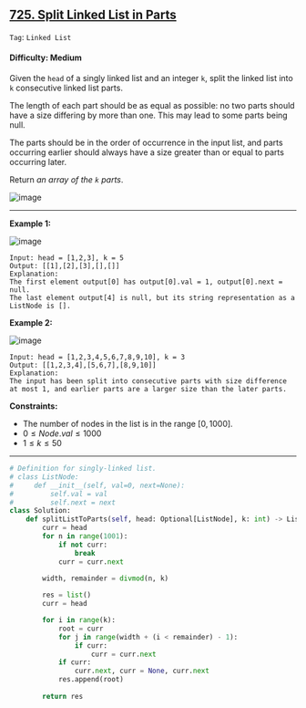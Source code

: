 ## [725. Split Linked List in Parts](https://leetcode.com/problems/split-linked-list-in-parts)

```Tag```: ```Linked List```   

#### Difficulty: Medium

Given the ```head``` of a singly linked list and an integer ```k```, split the linked list into ```k``` consecutive linked list parts.

The length of each part should be as equal as possible: no two parts should have a size differing by more than one. This may lead to some parts being null.

The parts should be in the order of occurrence in the input list, and parts occurring earlier should always have a size greater than or equal to parts occurring later.

Return _an array of the ```k``` parts_.

![image](https://github.com/quananhle/Python/assets/35042430/e3e43e89-455a-4807-bc64-fde659f0c787)

---

__Example 1:__

![image](https://assets.leetcode.com/uploads/2021/06/13/split1-lc.jpg)
```
Input: head = [1,2,3], k = 5
Output: [[1],[2],[3],[],[]]
Explanation:
The first element output[0] has output[0].val = 1, output[0].next = null.
The last element output[4] is null, but its string representation as a ListNode is [].
```

__Example 2:__

![image](https://assets.leetcode.com/uploads/2021/06/13/split2-lc.jpg)
```
Input: head = [1,2,3,4,5,6,7,8,9,10], k = 3
Output: [[1,2,3,4],[5,6,7],[8,9,10]]
Explanation:
The input has been split into consecutive parts with size difference at most 1, and earlier parts are a larger size than the later parts.
```

__Constraints:__

- The number of nodes in the list is in the range $[0, 1000]$.
- $0 \le Node.val \le 1000$
- $1 \le k \le 50$

---

```Python
# Definition for singly-linked list.
# class ListNode:
#     def __init__(self, val=0, next=None):
#         self.val = val
#         self.next = next
class Solution:
    def splitListToParts(self, head: Optional[ListNode], k: int) -> List[Optional[ListNode]]:
        curr = head
        for n in range(1001):
            if not curr:
                break
            curr = curr.next
        
        width, remainder = divmod(n, k)

        res = list()
        curr = head

        for i in range(k):
            root = curr
            for j in range(width + (i < remainder) - 1):
                if curr:
                    curr = curr.next
            if curr:
                curr.next, curr = None, curr.next
            res.append(root)
        
        return res
```
